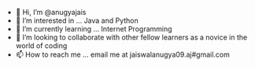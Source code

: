 - 👋 Hi, I’m @anugyajais
- 👀 I’m interested in ... Java and Python
- 🌱 I’m currently learning ... Internet Programming
- 💞️ I’m looking to collaborate with other fellow learners as a novice in the world of coding 
- 📫 How to reach me ... email me at jaiswalanugya09.aj#gmail.com

<!---
anugyajais/anugyajais is a ✨ special ✨ repository because its `README.md` (this file) appears on your GitHub profile.
You can click the Preview link to take a look at your changes.
--->
